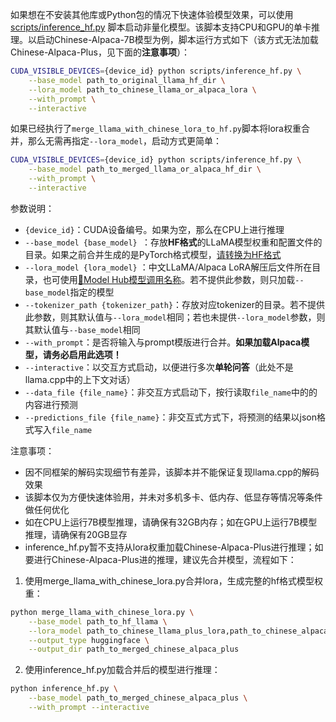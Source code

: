 如果想在不安装其他库或Python包的情况下快速体验模型效果，可以使用[scripts/inference_hf.py](https://github.com/ymcui/Chinese-LLaMA-Alpaca/blob/main/scripts/inference_hf.py) 脚本启动非量化模型。该脚本支持CPU和GPU的单卡推理。以启动Chinese-Alpaca-7B模型为例，脚本运行方式如下（该方式无法加载Chinese-Alpaca-Plus，见下面的**注意事项**）：

```bash
CUDA_VISIBLE_DEVICES={device_id} python scripts/inference_hf.py \
    --base_model path_to_original_llama_hf_dir \
    --lora_model path_to_chinese_llama_or_alpaca_lora \
    --with_prompt \
    --interactive
```


如果已经执行了`merge_llama_with_chinese_lora_to_hf.py`脚本将lora权重合并，那么无需再指定`--lora_model`，启动方式更简单：

```bash
CUDA_VISIBLE_DEVICES={device_id} python scripts/inference_hf.py \
    --base_model path_to_merged_llama_or_alpaca_hf_dir \
    --with_prompt \
    --interactive
```

参数说明：

* `{device_id}`：CUDA设备编号。如果为空，那么在CPU上进行推理
* `--base_model {base_model} `：存放**HF格式**的LLaMA模型权重和配置文件的目录。如果之前合并生成的是PyTorch格式模型，[请转换为HF格式](https://github.com/ymcui/Chinese-LLaMA-Alpaca/wiki/手动模型合并与转换#step-2-合并lora权重生成全量模型权重)
* `--lora_model {lora_model}` ：中文LLaMA/Alpaca LoRA解压后文件所在目录，也可使用[🤗Model Hub模型调用名称](https://github.com/ymcui/Chinese-LLaMA-Alpaca/tree/main#model-hub)。若不提供此参数，则只加载`--base_model`指定的模型
* `--tokenizer_path {tokenizer_path}`：存放对应tokenizer的目录。若不提供此参数，则其默认值与`--lora_model`相同；若也未提供`--lora_model`参数，则其默认值与`--base_model`相同
* `--with_prompt`：是否将输入与prompt模版进行合并。**如果加载Alpaca模型，请务必启用此选项！**
* `--interactive`：以交互方式启动，以便进行多次**单轮问答**（此处不是llama.cpp中的上下文对话）
* `--data_file {file_name}`：非交互方式启动下，按行读取`file_name`中的的内容进行预测
* `--predictions_file {file_name}`：非交互式方式下，将预测的结果以json格式写入`file_name`

注意事项：

- 因不同框架的解码实现细节有差异，该脚本并不能保证复现llama.cpp的解码效果
- 该脚本仅为方便快速体验用，并未对多机多卡、低内存、低显存等情况等条件做任何优化
- 如在CPU上运行7B模型推理，请确保有32GB内存；如在GPU上运行7B模型推理，请确保有20GB显存
- inference_hf.py暂不支持从lora权重加载Chinese-Alpaca-Plus进行推理；如要进行Chinese-Alpaca-Plus进的推理，建议先合并模型，流程如下：
1. 使用merge_llama_with_chinese_lora.py合并lora，生成完整的hf格式模型权重：
```bash
python merge_llama_with_chinese_lora.py \
    --base_model path_to_hf_llama \
    --lora_model path_to_chinese_llama_plus_lora,path_to_chinese_alpaca_plus_lora \
    --output_type huggingface \
    --output_dir path_to_merged_chinese_alpaca_plus
```
2. 使用inference_hf.py加载合并后的模型进行推理：
```bash
python inference_hf.py \
    --base_model path_to_merged_chinese_alpaca_plus \
    --with_prompt --interactive
```
